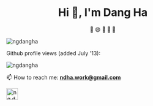 <h1 align="center">Hi 👋, I'm Dang Ha</h1>
<p align="center">🔭 😄 👯 🤔 🌱</p>
<img align="center" src="https://github-readme-stats.vercel.app/api?username=ngdangha&show_icons=true" alt="ngdangha" />

<p align="left"> Github profile views (added July '13):  </p>
  <p align="left"> <img src="https://komarev.com/ghpvc/?username=ngdangha" alt="ngdangha" /> </p>


📫 How to reach me: **ndha.work@gmail.com**

<p align="center">

<a href="https://fb.com/ng.dangha" target="blank"><img align="center" src="https://cdn.jsdelivr.net/npm/simple-icons@3.0.1/icons/facebook.svg" alt="ng.dangha" height="30" width="30" /></a>
  
</p>
